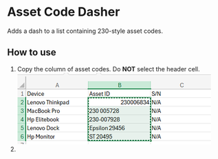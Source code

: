 # Asset Code Dasher
Adds a dash to a list containing 230-style asset codes.

## How to use
1. Copy the column of asset codes. Do **NOT** select the header cell.
![Copy asset codes](instructionImages/copyInitialCells.png)
2. 
